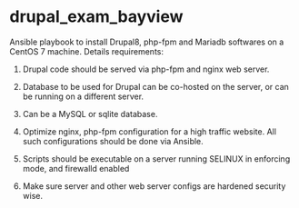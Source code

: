 # drupal_exam_bayview
Ansible playbook to install Drupal8, php-fpm and Mariadb softwares on a CentOS 7 machine.
Details requirements:


1. Drupal code should be served via php-fpm and nginx web server.

2. Database to be used for Drupal can be co-hosted on the server, or can be running on a different server.

3. Can be a MySQL or sqlite database.

4. Optimize nginx, php-fpm configuration for a high traffic website. All such configurations should be done via Ansible.

5. Scripts should be executable on a server running SELINUX in enforcing mode, and firewalld enabled

6. Make sure server and other web server configs are hardened security wise.
